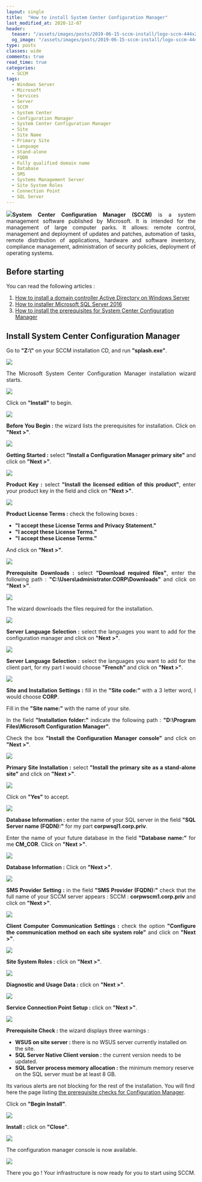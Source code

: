 ```yaml
---
layout: single
title:  "How to install System Center Configuration Manager"
last_modified_at: 2020-12-07
header:
  teaser: "/assets/images/posts/2019-06-15-sccm-install/logo-sccm-444x240.png"
  og_image: "/assets/images/posts/2019-06-15-sccm-install/logo-sccm-444x240.png"
type: posts
classes: wide
comments: true
read_time: true
categories:
  - SCCM
tags:
  - Windows Server
  - Microsoft
  - Services
  - Server
  - SCCM
  - System Center
  - Configuration Manager
  - System Center Configuration Manager
  - Site
  - Site Name
  - Primary Site
  - Language
  - Stand-alone
  - FQDN
  - Fully qualified domain name
  - Database
  - SMS
  - Systems Management Server
  - Site System Roles
  - Connection Point
  - SQL Server
---
```


<p style="text-align: justify;"><img src="{{ site.baseurl }}/assets/images/posts/2019-06-15-sccm-install/logo-sccm-222x150.png" class="align-left"><strong>System Center Configuration Manager (SCCM)</strong> is a system management software published by Microsoft. It is intended for the management of large computer parks. It allows: remote control, management and deployment of updates and patches, automation of tasks, remote distribution of applications, hardware and software inventory, compliance management, administration of security policies, deployment of operating systems.</p>

## Before starting
<p style="text-align: justify;">You can read the following articles :</p>
<ol>
  <li><a href="{{ site.baseurl }}/active%20directory/install-active-directory/">How to install a domain controller Active Directory on Windows Server</a></li>
  <li><a href="{{ site.baseurl }}/sql/install-sql-server-2016/">How to installer Microsoft SQL Server 2016</a></li>
  <li><a href="{{ site.baseurl }}/sccm/sccm-install-prerequisites/">How to install the prerequisites for System Center Configuration Manager</a></li>
</ol>

## Install System Center Configuration Manager

<p style="text-align: justify;">Go to <strong>"Z:\"</strong> on your SCCM installation CD, and run <strong>"splash.exe"</strong>.</p>
<img src="{{ site.baseurl }}/assets/images/posts/2019-06-15-sccm-install/2019-06-16-16_54_15-mRemoteNG---confCons.png" class="align-center">

<p style="text-align: justify;">The Microsoft System Center Configuration Manager installation wizard starts.</p>
<img src="{{ site.baseurl }}/assets/images/posts/2019-06-15-sccm-install/2019-06-16-16_55_56-mRemoteNG---confCons.png" class="align-center">

<p style="text-align: justify;">Click on <strong>"Install"</strong> to begin.</p>
<img src="{{ site.baseurl }}/assets/images/posts/2019-06-15-sccm-install/2019-06-16-16_57_01-mRemoteNG---confCons.png" class="align-center">

<p style="text-align: justify;"><strong>Before You Begin :</strong> the wizard lists the prerequisites for installation. Click on <strong>"Next >"</strong>.</p>
<img src="{{ site.baseurl }}/assets/images/posts/2019-06-15-sccm-install/2019-06-16-16_59_45-mRemoteNG---confCons.png" class="align-center">

<p style="text-align: justify;"><strong>Getting Started :</strong> select <strong>"Install a Configuration Manager primary site"</strong> and click on <strong>"Next >"</strong>.</p>
<img src="{{ site.baseurl }}/assets/images/posts/2019-06-15-sccm-install/2019-06-16-17_00_10-mRemoteNG---confCons.png" class="align-center">

<p style="text-align: justify;"><strong>Product Key :</strong> select <strong>"Install the licensed edition of this product"</strong>, enter your product key in the field and click on <strong>"Next >"</strong>.</p>
<img src="{{ site.baseurl }}/assets/images/posts/2019-06-15-sccm-install/2019-06-16-17_01_27-mRemoteNG---confCons.png" class="align-center">

<p style="text-align: justify;"><strong>Product License Terms :</strong> check the following boxes :
<ul>
  <li><strong>"I accept these License Terms and Privacy Statement."</strong></li>
  <li><strong>"I accept these License Terms."</strong></li>
  <li><strong>"I accept these License Terms."</strong></li>
</ul>
And click on <strong>"Next >"</strong>.
</p>
<img src="{{ site.baseurl }}/assets/images/posts/2019-06-15-sccm-install/2019-06-16-17_02_19-mRemoteNG---confCons.png" class="align-center">

<p style="text-align: justify;"><strong>Prerequisite Downloads :</strong> select <strong>"Download required files"</strong>, enter the following path : <strong>"C:\Users\administrator.CORP\Downloads"</strong> and click on <strong>"Next >"</strong>.</p>
<img src="{{ site.baseurl }}/assets/images/posts/2019-06-15-sccm-install/2019-06-16-17_02_46-mRemoteNG---confCons.png" class="align-center">

<p style="text-align: justify;">The wizard downloads the files required for the installation.</p>
<img src="{{ site.baseurl }}/assets/images/posts/2019-06-15-sccm-install/2019-06-16-17_03_08-mRemoteNG---confCons.png" class="align-center">

<p style="text-align: justify;"><strong>Server Language Selection :</strong> select the languages you want to add for the configuration manager and click on <strong>"Next >"</strong>.</p>
<img src="{{ site.baseurl }}/assets/images/posts/2019-06-15-sccm-install/2019-06-16-17_10_30-mRemoteNG---confCons.png" class="align-center">

<p style="text-align: justify;"><strong>Server Language Selection :</strong>  select the languages you want to add for the client part, for my part I would choose <strong>"French"</strong> and click on <strong>"Next >"</strong>.</p>
<img src="{{ site.baseurl }}/assets/images/posts/2019-06-15-sccm-install/2019-06-16-17_11_38-mRemoteNG---confCons.png" class="align-center">

<p style="text-align: justify;"><strong>Site and Installation Settings :</strong> fill in the <strong>"Site code:"</strong> with a 3 letter word, I would choose <strong>CORP</strong>.</p>
<p style="text-align: justify;">Fill in the <strong>"Site name:"</strong> with the name of your site.</p>
<p style="text-align: justify;">In the field <strong>"Installation folder:"</strong> indicate the following path : <strong>"D:\Program Files\Microsoft Configuration Manager"</strong>.</p>
<p style="text-align: justify;">Check the box <strong>"Install the Configuration Manager console"</strong> and click on <strong>"Next >"</strong>.</p>
<img src="{{ site.baseurl }}/assets/images/posts/2019-06-15-sccm-install/2019-06-16-17_13_59-mRemoteNG---confCons.png" class="align-center">

<p style="text-align: justify;"><strong>Primary Site Installation :</strong> select <strong>"Install the primary site as a stand-alone site"</strong> and click on <strong>"Next >"</strong>.</p>
<img src="{{ site.baseurl }}/assets/images/posts/2019-06-15-sccm-install/2019-06-16-17_14_30-mRemoteNG---confCons.png" class="align-center">

<p style="text-align: justify;">Click on <strong>"Yes"</strong> to accept.</p>
<img src="{{ site.baseurl }}/assets/images/posts/2019-06-15-sccm-install/2019-06-16-17_14_56-mRemoteNG---confCons.png" class="align-center">

<p style="text-align: justify;"><strong>Database Information :</strong> enter the name of your SQL server in the field <strong>"SQL Server name (FQDN):"</strong> for my part  <strong>corpwsql1.corp.priv</strong>.</p>
<p style="text-align: justify;">Enter the name of your future database in the field <strong>"Database name:"</strong> for me <strong>CM_COR</strong>. Click on <strong>"Next >"</strong>.</p>
<img src="{{ site.baseurl }}/assets/images/posts/2019-06-15-sccm-install/2019-06-16-17_16_06-mRemoteNG---confCons.png" class="align-center">

<p style="text-align: justify;"><strong>Database Information :</strong> Click on <strong>"Next >"</strong>.</p>
<img src="{{ site.baseurl }}/assets/images/posts/2019-06-15-sccm-install/2019-06-16-17_16_33-mRemoteNG---confCons.png" class="align-center">

<p style="text-align: justify;"><strong>SMS Provider Setting :</strong> in the field <strong>"SMS Provider (FQDN):"</strong> check that the full name of your SCCM server appears : SCCM : <strong>corpwscm1.corp.priv</strong> and click on <strong>"Next >"</strong>.</p>
<img src="{{ site.baseurl }}/assets/images/posts/2019-06-15-sccm-install/2019-06-16-17_16_56-mRemoteNG---confCons.png" class="align-center">

<p style="text-align: justify;"><strong>Client Computer Communication Settings :</strong> check the option <strong>"Configure the communication method on each site system role"</strong> and click on <strong>"Next >"</strong>.</p>
<img src="{{ site.baseurl }}/assets/images/posts/2019-06-15-sccm-install/2019-06-16-17_17_22-mRemoteNG---confCons.png" class="align-center">

<p style="text-align: justify;"><strong>Site System Roles :</strong> click on <strong>"Next >"</strong>.</p>
<img src="{{ site.baseurl }}/assets/images/posts/2019-06-15-sccm-install/2019-06-16-17_17_42-mRemoteNG---confCons.png" class="align-center">

<p style="text-align: justify;"><strong>Diagnostic and Usage Data :</strong> click on <strong>"Next >"</strong>.</p>
<img src="{{ site.baseurl }}/assets/images/posts/2019-06-15-sccm-install/2019-06-16-17_18_14-mRemoteNG---confCons.png" class="align-center">

<p style="text-align: justify;"><strong>Service Connection Point Setup :</strong> click on <strong>"Next >"</strong>.</p>
<img src="{{ site.baseurl }}/assets/images/posts/2019-06-15-sccm-install/2019-06-16-17_18_53-mRemoteNG---confCons.png" class="align-center">

<p style="text-align: justify;"><strong>Prerequisite Check :</strong> the wizard displays three warnings :
<ul>
  <li><strong>WSUS on site server :</strong> there is no WSUS server currently installed on the site.</li>
  <li><strong>SQL Server Native Client version :</strong> the current version needs to be updated.</li>
  <li><strong>SQL Server process memory allocation :</strong> the minimum memory reserve on the SQL server must be at least 8 GB.</li>
</ul>
Its various alerts are not blocking for the rest of the installation. You will find here the page listing <a href="https://docs.microsoft.com/en-us/mem/configmgr/core/servers/deploy/install/list-of-prerequisite-checks">the prerequisite checks for Configuration Manager</a>.</p>
<p style="text-align: justify;">Click on <strong>"Begin Install"</strong>.</p>
<img src="{{ site.baseurl }}/assets/images/posts/2019-06-15-sccm-install/2019-06-16-17_30_10-mRemoteNG---confCons.png" class="align-center">

<p style="text-align: justify;"><strong>Install :</strong> click on <strong>"Close"</strong>.</p>
<img src="{{ site.baseurl }}/assets/images/posts/2019-06-15-sccm-install/2019-06-16-18_31_53-mRemoteNG---confCons.png" class="align-center">

<p style="text-align: justify;">The configuration manager console is now available.</p>
<img src="{{ site.baseurl }}/assets/images/posts/2019-06-15-sccm-install/2019-06-16-18_33_05-mRemoteNG---confCons.png" class="align-center">

<p style="text-align: justify;">There you go ! Your infrastructure is now ready for you to start using SCCM.</p>